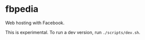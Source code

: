 # fbpedia
Web hosting with Facebook.

This is experimental. To run a dev version, run `./scripts/dev.sh`.
